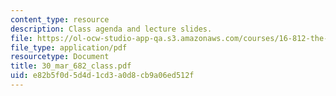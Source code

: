 ```yaml
---
content_type: resource
description: Class agenda and lecture slides.
file: https://ol-ocw-studio-app-qa.s3.amazonaws.com/courses/16-812-the-aerospace-industry-spring-2004/e82b5f0d5d4d1cd3a0d8cb9a06ed512f_30_mar_682_class.pdf
file_type: application/pdf
resourcetype: Document
title: 30_mar_682_class.pdf
uid: e82b5f0d-5d4d-1cd3-a0d8-cb9a06ed512f
---
```

